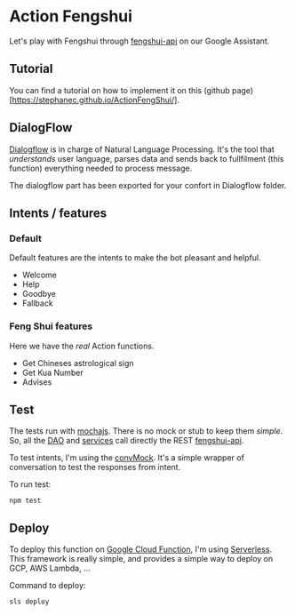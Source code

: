 # Action Fengshui
Let's play with Fengshui through [fengshui-api](https://fengshui-api.com/) on our Google Assistant.

## Tutorial 
You can find a tutorial on how to implement it on this (github page)[https://stephanec.github.io/ActionFengShui/].

## DialogFlow
[Dialogflow](www.dialogflow.com) is in charge of Natural Language Processing. 
It's the tool that _understands_ user language, parses data and sends back to fullfilment (this function) everything needed to process message.

The dialogflow part has been exported for your confort in Dialogflow folder.

## Intents / features
### Default
Default features are the intents to make the bot pleasant and helpful.
* Welcome
* Help
* Goodbye
* Fallback

### Feng Shui features
Here we have the _real_ Action functions. 
* Get Chineses astrological sign
* Get Kua Number
* Advises 

## Test
The tests run with [mochajs](https://mochajs.org/).
There is no mock or stub to keep them _simple_. 
So, all the [DAO](./test/fendshui/fengshui.dao.tests.ts) and [services](./test/fendshui/fengshui.services.tests.ts) call directly the REST [fengshui-api](https://fengshui-api.com/).

To test intents, I'm using the [convMock](/test/fwk/convMock.ts). It's a simple wrapper of conversation to test the responses from intent.

To run test:

`npm test`

## Deploy
To deploy this function on [Google Cloud Function](), I'm using [Serverless](www.serverless.com). This framework is really simple, and provides a simple way to deploy on GCP, AWS Lambda, ...

Command to deploy:

`sls deploy`